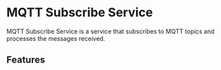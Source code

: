# MQTT Subscribe Service

MQTT Subscribe Service is a service that subscribes to MQTT topics and processes the messages received.

## Features
